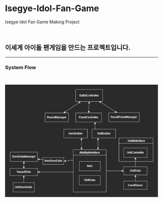 # Isegye-Idol-Fan-Game

Isegye Idol Fan Game Making Project

<br>

## 이세계 아이돌 팬게임을 만드는 프로젝트입니다.

---
### System Flow 
<br>

![BattleFlow](BattleFlow.png)